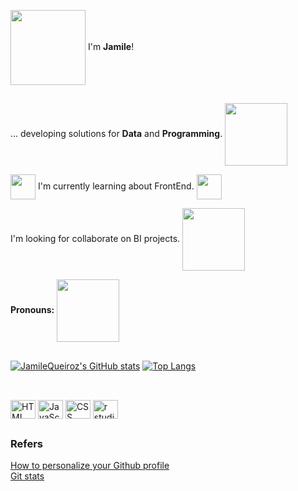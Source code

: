 <img align="center"  src="https://media.giphy.com/media/YP2kIjORrvbrXccl2f/giphy.gif" width="120" height="120" />         I'm **Jamile**!




##

... developing solutions for **Data** and **Programming**. <img align="center" src="https://media.giphy.com/media/XGDJ1ExcBfvzYdBGbi/giphy.gif" width="100" height="100" /> <br>


<img align="center" src="https://media.giphy.com/media/ObZ7fBhu00xqNojNdK/giphy.gif" width="40" height="40" />  I'm currently learning about FrontEnd. <img align="center" src="https://media.giphy.com/media/jCRobkNa7UrCrIz4zM/giphy.gif" width="40" height="40" /> <br>

I'm looking for collaborate on BI projects. <img align="center" src="https://media.giphy.com/media/VHI6svvhu5xuqzyAoM/giphy.gif" width="100" height="100" />  <br>

**Pronouns:** <img align="center" src="https://media.giphy.com/media/gkpUtyAp5bIWlkxv10/giphy.gif" width="100" height="100" />  <br>

##

[![JamileQueiroz's GitHub stats](https://github-readme-stats.vercel.app/api?username=JamileQueiroz&show_icons=true&layout=compact&theme=tokyonight)](https://github.com/JamileQueiroz/github-readme-stats)
[![Top Langs](https://github-readme-stats.vercel.app/api/top-langs/?username=JamileQueiroz&layout=compact&theme=tokyonight)](https://github.com/JamileQueiroz/github-readme-stats)

##

<div style="display: inline_block"><br>
  <img align="center" alt="HTML icon" height="30" width="40" src="https://cdn.jsdelivr.net/gh/devicons/devicon/icons/html5/html5-plain-wordmark.svg">
  <img align="center" alt="JavaScript icon" height="30" width="40" src="https://cdn.jsdelivr.net/gh/devicons/devicon/icons/javascript/javascript-original.svg">  
  <img align="center" alt="CSS icon" height="30" width="40" src="https://cdn.jsdelivr.net/gh/devicons/devicon/icons/css3/css3-original-wordmark.svg"> 
  <img align="center" alt="r studio icon" height="30" width="40" src="https://cdn.jsdelivr.net/gh/devicons/devicon/icons/rstudio/rstudio-original.svg">  
</div>

## 

### **Refers**

   [How to personalize your Github profile](https://github.com/rafaballerini/PerfilGithub)<br>
   [Git stats](https://github.com/anuraghazra/github-readme-stats/blob/master/docs/readme_pt-BR.md)
